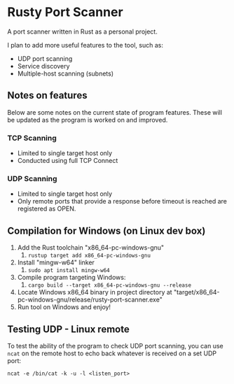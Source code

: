 # Rusty Port Scanner

A port scanner written in Rust as a personal project.

I plan to add more useful features to the tool, such as:
- UDP port scanning
- Service discovery
- Multiple-host scanning (subnets)

## Notes on features

Below are some notes on the current state of program features. These will be updated as the program is worked on and improved.

### TCP Scanning

- Limited to single target host only
- Conducted using full TCP Connect

### UDP Scanning

- Limited to single target host only
- Only remote ports that provide a response before timeout is reached are registered as OPEN.

## Compilation for Windows (on Linux dev box)

1. Add the Rust toolchain "x86_64-pc-windows-gnu"
   1. `rustup target add x86_64-pc-windows-gnu`
2. Install "mingw-w64" linker
   1. `sudo apt install mingw-w64`
3. Compile program targeting Windows:
   1. `cargo build --target x86_64-pc-windows-gnu --release`
4. Locate Windows x86_64 binary in project directory at "target/x86_64-pc-windows-gnu/release/rusty-port-scanner.exe"
5. Run tool on Windows and enjoy!

## Testing UDP - Linux remote

To test the ability of the program to check UDP port scanning, you can use `ncat` on the remote host to echo back whatever is received on a set UDP port:

```
ncat -e /bin/cat -k -u -l <listen_port>
```
